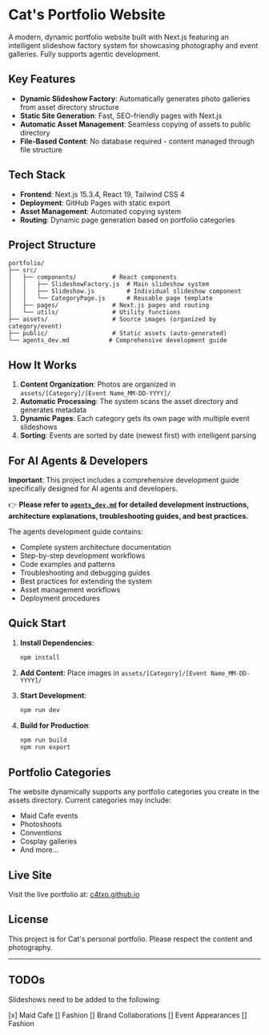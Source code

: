 # Cat's Portfolio Website

A modern, dynamic portfolio website built with Next.js featuring an intelligent slideshow factory system for showcasing photography and event galleries. Fully supports agentic development.

## Key Features

- **Dynamic Slideshow Factory**: Automatically generates photo galleries from asset directory structure
- **Static Site Generation**: Fast, SEO-friendly pages with Next.js
- **Automatic Asset Management**: Seamless copying of assets to public directory
- **File-Based Content**: No database required - content managed through file structure

## Tech Stack

- **Frontend**: Next.js 15.3.4, React 19, Tailwind CSS 4
- **Deployment**: GitHub Pages with static export
- **Asset Management**: Automated copying system
- **Routing**: Dynamic page generation based on portfolio categories

## Project Structure

```
portfolio/
├── src/
│   ├── components/          # React components
│   │   ├── SlideshowFactory.js  # Main slideshow system
│   │   ├── Slideshow.js         # Individual slideshow component
│   │   └── CategoryPage.js      # Reusable page template
│   ├── pages/               # Next.js pages and routing
│   └── utils/               # Utility functions
├── assets/                  # Source images (organized by category/event)
├── public/                  # Static assets (auto-generated)
└── agents_dev.md           # Comprehensive development guide
```

## How It Works

1. **Content Organization**: Photos are organized in `assets/[Category]/[Event Name_MM-DD-YYYY]/`
2. **Automatic Processing**: The system scans the asset directory and generates metadata
3. **Dynamic Pages**: Each category gets its own page with multiple event slideshows
4. **Sorting**: Events are sorted by date (newest first) with intelligent parsing

## For AI Agents & Developers

**Important**: This project includes a comprehensive development guide specifically designed for AI agents and developers.

👉 **Please refer to [`agents_dev.md`](./agents_dev.md) for detailed development instructions, architecture explanations, troubleshooting guides, and best practices.**

The agents development guide contains:
- Complete system architecture documentation
- Step-by-step development workflows  
- Code examples and patterns
- Troubleshooting and debugging guides
- Best practices for extending the system
- Asset management workflows
- Deployment procedures

## Quick Start

1. **Install Dependencies**:
   ```bash
   npm install
   ```

2. **Add Content**: Place images in `assets/[Category]/[Event Name_MM-DD-YYYY]/`

3. **Start Development**:
   ```bash
   npm run dev
   ```

4. **Build for Production**:
   ```bash
   npm run build
   npm run export
   ```

## Portfolio Categories

The website dynamically supports any portfolio categories you create in the assets directory. Current categories may include:
- Maid Cafe events
- Photoshoots
- Conventions
- Cosplay galleries
- And more...

## Live Site

Visit the live portfolio at: [c4txo.github.io](https://c4txo.github.io)

## License

This project is for Cat's personal portfolio. Please respect the content and photography.

---

## TODOs

Slideshows need to be added to the following:

[x] Maid Cafe
[] Fashion
[] Brand Collaborations
[] Event Appearances
[] Fashion
